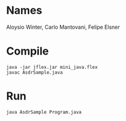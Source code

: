 # Names
Aloysio Winter, Carlo Mantovani, Felipe Elsner

# Compile
	java -jar jflex.jar mini_java.flex
	javac AsdrSample.java

# Run
	java AsdrSample Program.java
	
	

